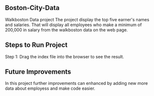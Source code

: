 **Boston-City-Data**
------------------------
Walkboston Data project The project display the top five earner's names and salaries. That will display all employees who make a minimum of 200,000 in salary from the walkboston data on the web page.

**Steps to Run Project**
-------------------------
Step 1: Drag the index file into the browser to see the result.

**Future Improvements**
---------------------------
In this project further improvements can enhanced by adding new more data about employess and make code easier.
